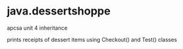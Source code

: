 # java.dessertshoppe
apcsa unit 4 inheritance

prints receipts of dessert items using Checkout() and Test() classes
